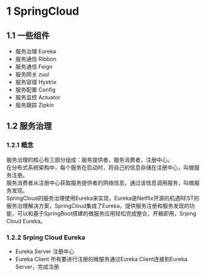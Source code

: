 # 1 SpringCloud
## 1.1 一些组件  
- 服务治理 Eureka
- 服务通信 Ribbon
- 服务通信 Feign
- 服务网关 zuul
- 服务容错 Hystrix
- 服务配置 Config
- 服务监控 Actuator
- 服务跟踪 Zipkin

## 1.2 服务治理  
### 1.2.1 概念  
服务治理的核心有三部分组成：服务提供者，服务消费者，注册中心。  
在分布式系统架构中，每个服务在启动时，将自己的信息存储在注册中心，叫做服务注册。  
服务消费者从注册中心获取服务提供者的网络信息，通过该信息调用服务，叫做服务发现。  
SpringCloud的服务治理使用Eureka来实现，Eureka是Netflix开源的机遇REST的服务治理解决方案，SpringCloud集成了Eureka，提供服务注册和服务发现的功能，可以和基于SpringBoot搭建的微服务应用轻松完成整合，开箱即用，Srping Cloud Eureka。

### 1.2.2 Srping Cloud Eureka  
- Eureka Server 注册中心
- Eureka Client 所有要进行注册的微服务通过Eureka Client连接到Eureka Server，完成注册


